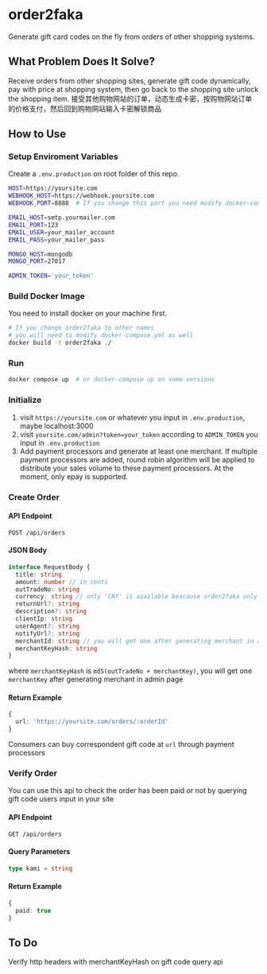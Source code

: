 # order2faka

Generate gift card codes on the fly from orders of other shopping systems.

## What Problem Does It Solve?

Receive orders from other shopping sites, generate gift code dynamically, pay with price at shopping system, then go back to the shopping site unlock the shopping item.
接受其他购物网站的订单，动态生成卡密，按购物网站订单的价格支付，然后回到购物网站输入卡密解锁商品

## How to Use

### Setup Enviroment Variables

Create a `.env.production` on root folder of this repo.

```bash
HOST=https://yoursite.com
WEBHOOK_HOST=https://webhook.yoursite.com
WEBHOOK_PORT=8888  # If you change this port you need modify docker-compose.yml as well

EMAIL_HOST=smtp.yourmailer.com
EMAIL_PORT=123
EMAIL_USER=your_mailer_account
EMAIL_PASS=your_mailer_pass

MONGO_HOST=mongodb
MONGO_PORT=27017

ADMIN_TOKEN='your_token'
```

### Build Docker Image

You need to install docker on your machine first.

```bash
# If you change order2faka to other names
# you will need to modify docker-compose.yml as well
docker build -t order2faka ./
```

### Run

```bash
docker compose up  # or docker-compose up on some versions
```

### Initialize

1. visit `https://yoursite.com` or whatever you input in `.env.production`, maybe localhost:3000
2. visit `yoursite.com/admin?token=your_token` according to `ADMIN_TOKEN` you input in `.env.production`
3. Add payment processors and generate at least one merchant. If multiple payment processors are added, round robin algorithm will be applied to distribute your sales volume to these payment processors. At the moment, only epay is supported.

### Create Order

#### API Endpoint

`POST /api/orders`

#### JSON Body

```typescript
interface RequestBody {
  title: string
  amount: number // in cents
  outTradeNo: string
  currency: string // only 'CNY' is available beacause order2faka only supports rainbow epay
  returnUrl?: string
  description?: string
  clientIp: string
  userAgent?: string
  notifyUrl?: string
  merchantId: string // you will get one after generating merchant in admin page
  merchantKeyHash: string
}
```

where `merchantKeyHash` is `md5(outTradeNo + merchantKey)`, you will get one `merchantKey` after generating merchant in admin page

#### Return Example

```typescript
{
  url: 'https://yoursite.com/orders/:orderId'
}
```

Consumers can buy correspondent gift code at `url` through payment processors

### Verify Order

You can use this api to check the order has been paid or not by querying gift code users input in your site

#### API Endpoint

`GET /api/orders`

#### Query Parameters

```typescript
type kami = string
```

#### Return Example

```typescript
{
  paid: true
}
```

## To Do

Verify http headers with merchantKeyHash on gift code query api
